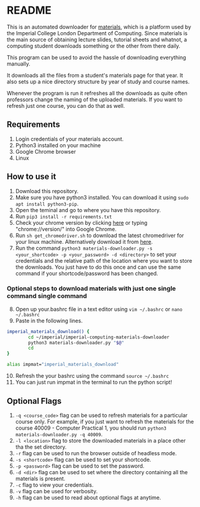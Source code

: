 # README

This is an automated downloader for [materials](https://materials.doc.ic.ac.uk/), which is a platform used by the Imperial College London Department of Computing. Since materials is the main source of obtaining lecture slides, tutorial sheets and whatnot, a computing student downloads something or the other from there daily.

This program can be used to avoid the hassle of downloading everything manually.

It downloads all the files from a student's materials page for that year. It also sets up a nice directory structure by year of study and course names.

Whenever the program is run it refreshes all the downloads as quite often professors change the naming of the uploaded materials. If you want to refresh just one course, you can do that as well.

## Requirements

1. Login credentials of your materials account.
2. Python3 installed on your machine
3. Google Chrome browser
4. Linux

## How to use it

1. Download this repository.
2. Make sure you have python3 installed. You can download it using ```sudo apt install python3-pip```. 
3. Open the teminal and go to where you have this repository.
4. Run ```pip3 install -r requirements.txt```
5. Check your chrome version by clicking [here](chrome://version/) or typing "chrome://version/" into Google Chrome.
6. Run ```sh get_chromedriver.sh``` to download the latest chromedriver for your linux machine. Alternatively download it from [here](https://chromedriver.chromium.org/downloads).
7. Run the command ```python3 materials-downloader.py -s <your_shortcode> -p <your_password> -d <directory>``` to set your credentials and the relative path of the location where you want to store the downloads. You just have to do this once and can use the same command if your shortcode/password has been changed.

### Optional steps to download materials with just one single command single command

8. Open up your.bashrc file in a text editor using ```vim ~/.bashrc``` or ```nano ~/.bashrc```
9. Paste in the following lines.
```bash
imperial_materials_download() {
        cd ~/imperial/imperial-computing-materials-downloader
        python3 materials-downloader.py "$@"
        cd
}

alias impmat="imperial_materials_download"
```
10. Refresh the your bashrc using the command ```source ~/.bashrc```
11. You can just run impmat in the terminal to run the python script!


## Optional Flags

1. ```-q <course_code>``` flag can be used to refresh materials for a particular course only. For example, if you just want to refresh the materials for the course 40009 - Computer Practical 1, you should run ```python3 materials-downloader.py -q 40009```.
2. ```-l <location>``` flag to store the downloaded materials in a place other tha the set directory.
3. ```-r``` flag can be used to run the browser outside of headless mode.
4. ```-s <shortcode>``` flag can be used to set your shortcode.
5. ```-p <password>``` flag can be used to set the password.
6. ```-d <dir>``` flag can be used to set where the directory containing all the materials is present.
7. ```-c``` flag to view your credentials.
8. ```-v``` flag can be used for verbosity.
9. ```-h``` flag can be used to read about optional flags at anytime.
